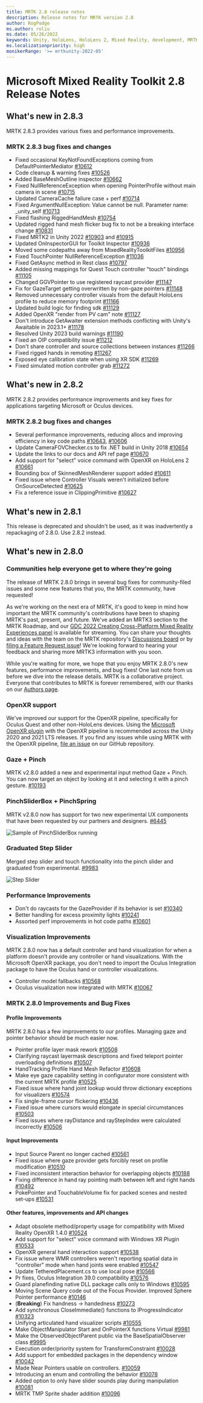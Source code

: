 ```yaml
---
title: MRTK 2.8 release notes
description: Release notes for MRTK version 2.8
author: RogPodge
ms.author: roliu
ms.date: 05/26/2022
keywords: Unity, HoloLens, HoloLens 2, Mixed Reality, development, MRTK, XRSDK, Legacy XR, Leap Motion, Ultraleap, OpenXR
ms.localizationpriority: high
monikerRange: '>= mrtkunity-2022-05'
---
```


# Microsoft Mixed Reality Toolkit 2.8 Release Notes

## What's new in 2.8.3

MRTK 2.8.3 provides various fixes and performance improvements.

### MRTK 2.8.3 bug fixes and changes

- Fixed occasional KeyNotFoundExceptions coming from DefaultPointerMediator [#10612](https://github.com/microsoft/MixedRealityToolkit-Unity/pull/10612)
- Code cleanup & warning fixes [#10526](https://github.com/microsoft/MixedRealityToolkit-Unity/pull/10526)
- Added BaseMeshOutline inspector [#10662](https://github.com/microsoft/MixedRealityToolkit-Unity/pull/10662)
- Fixed NullReferenceException when opening PointerProfile without main camera in scene [#10715](https://github.com/microsoft/MixedRealityToolkit-Unity/pull/10715)
- Updated CameraCache failure case + perf [#10714](https://github.com/microsoft/MixedRealityToolkit-Unity/pull/10714)
- Fixed ArgumentNullException: Value cannot be null. Parameter name: _unity_self [#10713](https://github.com/microsoft/MixedRealityToolkit-Unity/pull/10713)
- Fixed flashing RiggedHandMesh [#10754](https://github.com/microsoft/MixedRealityToolkit-Unity/pull/10754)
- Updated rigged hand mesh flicker bug fix to not be a breaking interface change [#10831](https://github.com/microsoft/MixedRealityToolkit-Unity/pull/10831)
- Fixed MRTK2 in Unity 2022 [#10903](https://github.com/microsoft/MixedRealityToolkit-Unity/pull/10903) and [#10915](https://github.com/microsoft/MixedRealityToolkit-Unity/pull/10915)
- Updated OnInspectorGUI for Toolkit Inspector [#10936](https://github.com/microsoft/MixedRealityToolkit-Unity/pull/10936)
- Moved some codepaths away from MixedRealityToolkitFiles [#10956](https://github.com/microsoft/MixedRealityToolkit-Unity/pull/10956)
- Fixed TouchPointer NullReferenceException [#11036](https://github.com/microsoft/MixedRealityToolkit-Unity/pull/11036)
- Fixed GetAsync method in Rest class [#10797](https://github.com/microsoft/MixedRealityToolkit-Unity/pull/10797)
- Added missing mappings for Quest Touch controller "touch" bindings [#11105](https://github.com/microsoft/MixedRealityToolkit-Unity/pull/11105)
- Changed GGVPointer to use registered raycast provider [#11147](https://github.com/microsoft/MixedRealityToolkit-Unity/pull/11147)
- Fix for GazeTarget getting overwritten by non-gaze pointers [#11148](https://github.com/microsoft/MixedRealityToolkit-Unity/pull/11148)
- Removed unnecessary controller visuals from the default HoloLens profile to reduce memory footprint [#11166](https://github.com/microsoft/MixedRealityToolkit-Unity/pull/11166)
- Updated build logic for finding sdk [#11129](https://github.com/microsoft/MixedRealityToolkit-Unity/pull/11129)
- Added OpenXR "render from PV cam" note [#11127](https://github.com/microsoft/MixedRealityToolkit-Unity/pull/11127)
- Don't introduce GetAwaiter extension methods conflicting with Unity's Awaitable in 2023.1+ [#11178](https://github.com/microsoft/MixedRealityToolkit-Unity/pull/11178)
- Resolved Unity 2023 build warnings [#11190](https://github.com/microsoft/MixedRealityToolkit-Unity/pull/11190)
- Fixed an OIP compatibility issue [#11212](https://github.com/microsoft/MixedRealityToolkit-Unity/pull/11212)
- Don't share controller and source collections between instances [#11266](https://github.com/microsoft/MixedRealityToolkit-Unity/pull/11266)
- Fixed rigged hands in remoting [#11267](https://github.com/microsoft/MixedRealityToolkit-Unity/pull/11267)
- Exposed eye calibration state when using XR SDK [#11269](https://github.com/microsoft/MixedRealityToolkit-Unity/pull/11269)
- Fixed simulated motion controller grab [#11272](https://github.com/microsoft/MixedRealityToolkit-Unity/pull/11272)

## What's new in 2.8.2

MRTK 2.8.2 provides performance improvements and key fixes for applications targeting Microsoft or Oculus devices.

### MRTK 2.8.2 bug fixes and changes

- Several performance improvements, reducing allocs and improving efficiency in key code paths [#10643](https://github.com/microsoft/MixedRealityToolkit-Unity/pull/10643), [#10606](https://github.com/microsoft/MixedRealityToolkit-Unity/pull/10606)
- Update CameraFOVChecker.cs to fix .NET build in Unity 2018 [#10654](https://github.com/microsoft/MixedRealityToolkit-Unity/pull/10654)
- Update the links to our docs and API ref page [#10670](https://github.com/microsoft/MixedRealityToolkit-Unity/pull/10670)
- Add support for "select" voice command with OpenXR on HoloLens 2 [#10661](https://github.com/microsoft/MixedRealityToolkit-Unity/pull/10661)
- Bounding box of SkinnedMeshRenderer support added [#10611](https://github.com/microsoft/MixedRealityToolkit-Unity/pull/10611)
- Fixed issue where Controller Visuals weren't initialized before OnSourceDetected [#10625](https://github.com/microsoft/MixedRealityToolkit-Unity/pull/10625)
- Fix a reference issue in ClippingPrimitive [#10627](https://github.com/microsoft/MixedRealityToolkit-Unity/pull/10627)

## What's new in 2.8.1

This release is deprecated and shouldn't be used, as it was inadvertently a repackaging of 2.8.0. Use 2.8.2 instead.

## What's new in 2.8.0

### Communities help everyone get to where they're going

The release of MRTK 2.8.0 brings in several bug fixes for community-filed issues and some new features that you, the MRTK community, have requested!

As we're working on the next era of MRTK, it's good to keep in mind how important the MRTK community's contributions have been to shaping MRTK's past, present, and future. We've added an MRTK3 section to the MRTK Roadmap, and our [GDC 2022 Creating Cross-Platform Mixed Reality Experiences panel](https://www.youtube.com/watch?v=8i3caXfE318&t=8s) is available for streaming. You can share your thoughts and ideas with the team on the MRTK repository's [Discussions board](https://github.com/microsoft/MixedRealityToolkit-Unity/discussions) or by [filing a Feature Request issue](https://github.com/microsoft/MixedRealityToolkit-Unity/issues/)! We're looking forward to hearing your feedback and sharing more MRTK3 information with you soon.

While you're waiting for more, we hope that you enjoy MRTK 2.8.0's new features, performance improvements, and bug fixes! One last note from us before we dive into the release details. MRTK is a collaborative project. Everyone that contributes to MRTK is forever remembered, with our thanks on our [Authors page](../contributing/authors.md).

### OpenXR support

We've improved our support for the OpenXR pipeline, specifically for Oculus Quest and other non-HoloLens devices. Using the [Microsoft OpenXR plugin](/windows/mixed-reality/develop/unity/mixed-reality-openxr-plugin) with the OpenXR pipeline is recommended across the Unity 2020 and 2021 LTS releases. If you find any issues while using MRTK with the OpenXR pipeline, [file an issue](https://github.com/microsoft/MixedRealityToolkit-Unity/issues/) on our GitHub repository.

### Gaze + Pinch

MRTK v2.8.0 added a new and experimental input method Gaze + Pinch. You can now target an object by looking at it and selecting it with a pinch gesture. [#10193](https://github.com/microsoft/MixedRealityToolkit-Unity/pull/10193)

### PinchSliderBox + PinchSpring

MRTK v2.8.0 now has support for two new experimental UX components that have been requested by our partners and designers. [#6445](https://github.com/microsoft/MixedRealityToolkit-Unity/pull/6445)

![Sample of PinchSliderBox running](https://user-images.githubusercontent.com/13305729/67987465-afb05a00-fbea-11e9-81fe-c323f2366b52.gif)

### Graduated Step Slider

Merged step slider and touch functionality into the pinch slider and graduated from experimental. [#9983](https://github.com/microsoft/MixedRealityToolkit-Unity/pull/9983)

![Step Slider](https://user-images.githubusercontent.com/39840334/122488212-d410a400-cf91-11eb-8d31-fc7584ddc465.gif)

### Performance Improvements

- Don't do raycasts for the GazeProvider if its behavior is set [#10340](https://github.com/microsoft/MixedRealityToolkit-Unity/pull/10340)
- Better handling for excess proximity lights [#10241](https://github.com/microsoft/MixedRealityToolkit-Unity/pull/10241)
- Assorted perf improvements in hot code paths [#10601](https://github.com/microsoft/MixedRealityToolkit-Unity/pull/10601)

### Visualization Improvements

MRTK 2.8.0 now has a default controller and hand visualization for when a platform doesn't provide any controller or hand visualizations. With the Microsoft OpenXR package, you don't need to import the Oculus Integration package to have the Oculus hand or controller visualizations.

- Controller model fallbacks [#10568](https://github.com/microsoft/MixedRealityToolkit-Unity/pull/10568)
- Oculus visualization now integrated with MRTK [#10067](https://github.com/microsoft/MixedRealityToolkit-Unity/pull/10067)

### MRTK 2.8.0 Improvements and Bug Fixes

#### Profile Improvements

MRTK 2.8.0 has a few improvements to our profiles. Managing gaze and pointer behavior should be much easier now.

- Pointer profile layer mask rework [#10508](https://github.com/microsoft/MixedRealityToolkit-Unity/pull/10508)
- Clarifying raycast layermask descriptions and fixed teleport pointer overloading definitions [#10507](https://github.com/microsoft/MixedRealityToolkit-Unity/pull/10507)
- HandTracking Profile Hand Mesh Refactor [#10608](https://github.com/microsoft/MixedRealityToolkit-Unity/pull/10608)
- Make eye gaze capability setting in configurator more consistent with the current MRTK profile [#10525](https://github.com/microsoft/MixedRealityToolkit-Unity/pull/10525)
- Fixed issue where hand joint lookup would throw dictionary exceptions for visualizers [#10574](https://github.com/microsoft/MixedRealityToolkit-Unity/pull/100574)
- Fix single-frame cursor flickering [#10436](https://github.com/microsoft/MixedRealityToolkit-Unity/pull/10436)
- Fixed issue where cursors would elongate in special circumstances [#10503](https://github.com/microsoft/MixedRealityToolkit-Unity/pull/10503)
- Fixed issues where rayDistance and rayStepIndex were calculated incorrectly [#10506](https://github.com/microsoft/MixedRealityToolkit-Unity/pull/10506)

#### Input Improvements

- Input Source Parent no longer cached [#10561](https://github.com/microsoft/MixedRealityToolkit-Unity/pull/10561)
- Fixed issue where gaze provider gets forcibly reset on profile modification [#10510](https://github.com/microsoft/MixedRealityToolkit-Unity/pull/10510)
- Fixed inconsistent interaction behavior for overlapping objects [#10188](https://github.com/microsoft/MixedRealityToolkit-Unity/pull/10188)
- Fixing difference in hand ray pointing math between left and right hands [#10492](https://github.com/microsoft/MixedRealityToolkit-Unity/pull/10492)
- PokePointer and TouchableVolume fix for packed scenes and nested set-ups [#10531](https://github.com/microsoft/MixedRealityToolkit-Unity/pull/10531)

#### Other features, improvements and API changes

- Adapt obsolete method/property usage for compatibility with Mixed Reality OpenXR 1.4.0 [#10524](https://github.com/microsoft/MixedRealityToolkit-Unity/pull/10524)
- Add support for "select" voice command with Windows XR Plugin [#10533](https://github.com/microsoft/MixedRealityToolkit-Unity/pull/10533)
- OpenXR general hand interaction support [#10538](https://github.com/microsoft/MixedRealityToolkit-Unity/pull/10538)
- Fix issue where WMR controllers weren't reporting spatial data in "controller" mode when hand joints were enabled [#10547](https://github.com/microsoft/MixedRealityToolkit-Unity/pull/10547)
- Update TetheredPlacement.cs to use local pose [#10566](https://github.com/microsoft/MixedRealityToolkit-Unity/pull/10566)
- Pr fixes, Oculus Integration 39.0 compatibility [#10576](https://github.com/microsoft/MixedRealityToolkit-Unity/pull/10576)
- Guard planefinding native DLL package calls only to Windows [#10595](https://github.com/microsoft/MixedRealityToolkit-Unity/pull/10595)
- Moving Scene Query code out of the Focus Provider. Improved Sphere Pointer performance [#10146](https://github.com/microsoft/MixedRealityToolkit-Unity/pull/10146)
- (**Breaking**) Fix handness -> handedness [#10273](https://github.com/microsoft/MixedRealityToolkit-Unity/pull/10273)
- Add synchronous CloseImmediate() functions to IProgressIndicator [#10323](https://github.com/microsoft/MixedRealityToolkit-Unity/pull/10323)
- Unifying articulated hand visualizer scripts [#10555](https://github.com/microsoft/MixedRealityToolkit-Unity/pull/10555)
- Make ObjectManipulator Start and OnPointerX functions Virtual [#9981](https://github.com/microsoft/MixedRealityToolkit-Unity/pull/9981)
- Make the ObservedObjectParent public via the BaseSpatialObserver class [#9995](https://github.com/microsoft/MixedRealityToolkit-Unity/pull/9995)
- Execution order/priority system for TransformConstraint [#10028](https://github.com/microsoft/MixedRealityToolkit-Unity/pull/10028)
- Add support for embedded packages in the dependency window [#10042](https://github.com/microsoft/MixedRealityToolkit-Unity/pull/10042)
- Made Near Pointers usable on controllers. [#10059](https://github.com/microsoft/MixedRealityToolkit-Unity/pull/10059)
- Introducing an enum and controlling the behavior [#10078](https://github.com/microsoft/MixedRealityToolkit-Unity/pull/10078)
- Added option to only have slider sounds play during manipulation [#10081](https://github.com/microsoft/MixedRealityToolkit-Unity/pull/10081)
- MRTK TMP Sprite shader addition [#10096](https://github.com/microsoft/MixedRealityToolkit-Unity/pull/10096)
